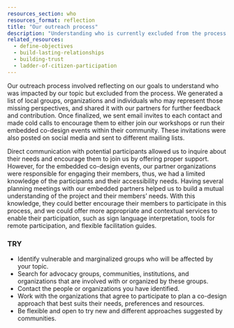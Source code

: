 ```yaml
---
resources_section: who
resources_format: reflection
title: "Our outreach process"
description: "Understanding who is currently excluded from the process helps to develop new ways of engagement."
related_resources:
  - define-objectives
  - build-lasting-relationships
  - building-trust
  - ladder-of-citizen-participation
---
```


Our outreach process involved reflecting on our goals to understand who was impacted by our topic but excluded from the process. We generated a list of local groups, organizations and individuals who may represent those missing perspectives, and shared it with our partners for further feedback and contribution. Once finalized, we sent email invites to each contact and made cold calls to encourage them to either join our workshops or run their embedded co-design events within their community. These invitations were also posted on social media and sent to different mailing lists.


Direct communication with potential participants allowed us to inquire about their needs and encourage them to join us by offering proper support. However, for the embedded co-design events, our partner organizations were responsible for engaging their members, thus, we had a limited knowledge of the participants and their accessibility needs. Having several planning meetings with our embedded partners helped us to build a mutual understanding of the project and their members’ needs. With this knowledge, they could better encourage their members to participate in this process, and we could offer more appropriate and contextual services to enable their participation, such as sign language interpretation, tools for remote participation, and flexible facilitation guides.

### TRY

- Identify vulnerable and marginalized groups who will be affected by your topic.
- Search for advocacy groups, communities, institutions, and organizations that are involved with or organized by these groups.
- Contact the people or organizations you have identified.
- Work with the organizations that agree to participate to plan a co-design approach that best suits their needs, preferences and resources.
- Be flexible and open to try new and different approaches suggested by communities.
